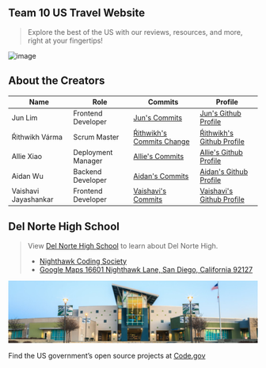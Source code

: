 ## Team 10 US Travel Website

> Explore the best of the US with our reviews, resources, and more, right at your fingertips!

![image](https://user-images.githubusercontent.com/85912486/216130241-ef8c1c0a-9a10-4c2e-bbea-ff691c09d430.png)

## About the Creators

| Name | Role | Commits | Profile |
| --- | --- | --- | --- |
| Jun Lim | Frontend Developer | [Jun's Commits](https://github.com/guapbeast/team10/commits?author=peacekeeper6) | [Jun's Github Profile](https://github.com/peacekeeper6) |
| Ŕithwikh Várma | Scrum Master | [Ŕithwikh's Commits Change](https://github.com/guapbeast/team10/commits?author=guapbeast) | [Ŕithwikh's Github Profile](https://github.com/guapbeast) |
| Allie Xiao | Deployment Manager | [Allie's Commits](https://github.com/guapbeast/team10/commits?author=xiaoa0) | [Allie's Github Profile](https://github.com/xiaoa0) |
| Aidan Wu | Backend Developer | [Aidan's Commits](https://github.com/guapbeast/team10/commits?author=aidanywu) | [Aidan's Github Profile](https://github.com/aidanywu) |
| Vaishavi Jayashankar | Frontend Developer | [Vaishavi's Commits](https://github.com/guapbeast/team10/commits?author=vaishavijay) | [Vaishavi's Github Profile](https://github.com/vaishavijay) |

## Del Norte High School

> View [Del Norte High School](https://www.powayusd.com/dnhs) to learn about Del Norte High. 
> - [Nighthawk Coding Society](https://csacoders.nighthawkcodingsociety.com/)
> - [Google Maps 16601 Nighthawk Lane, San Diego, California 92127](https://www.google.com/maps/dir//Del+Norte+High+School,+16601+Nighthawk+Ln,+San+Diego,+CA+92127/@33.0133188,-117.1247439,17z/data=!4m9!4m8!1m0!1m5!1m1!1s0x80dba1ec35227da1:0x59bf2ef553075a2b!2m2!1d-117.1214139!2d33.0144484!3e0)


<div class="row">
  <div class="column">
<img src="images/delnortelong.jpg">
  </div>
  <div class="col-md-4 float-left animate-out mb-4">

<p>Find the US government’s open source projects at <a href="https://code.gov/">Code.gov</a></p>
